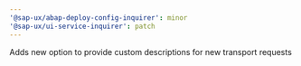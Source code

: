 ```yaml
---
'@sap-ux/abap-deploy-config-inquirer': minor
'@sap-ux/ui-service-inquirer': patch
---
```


Adds new option to provide custom descriptions for new transport requests
